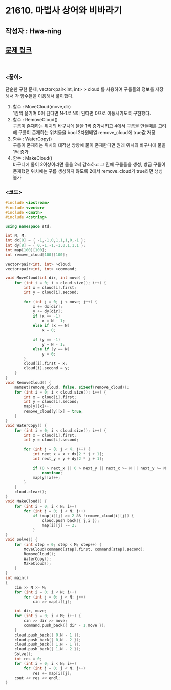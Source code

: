 # 21610. 마법사 상어와 비바라기

## 작성자 : Hwa-ning

## [문제 링크](https://www.acmicpc.net/problem/21610)

<br/>

### <풀이>

단순한 구현 문제, vector<pair<int, int> > cloud 를 사용하여 구름들의 정보를 저장해서 각 함수들을 이용해서 풀이했다.

1. 함수 : MoveCloud(move,dir)<br>
   1칸씩 옮기며 0이 된다면 N-1로 N이 된다면 0으로 이동시키도록 구현했다.
2. 함수 : RemoveCloud()<br>
   구름이 존재하는 위치의 바구니에 물을 1씩 증가시키고 4에서 구름을 만들때를 고려해 구름이 존재하는 위치들을 bool 2차원배열 remove_cloud에 true값 저장
3. 함수 : WaterCopy()<br>
   구름이 존재하는 위치의 대각선 방향에 물이 존재한다면 원래 위치의 바구니에 물을 1씩 증가
4. 함수 : MakeCloud()<br>
   바구니에 물이 2이상이라면 물을 2씩 감소하고 그 칸에 구름들을 생성, 방금 구름이 존재했던 위치에는 구름 생성하지 않도록 2에서 remove_cloud가 true라면 생성불가

### <코드>

```C++
#include <iostream>
#include <vector>
#include <cmath>
#include <cstring>

using namespace std;

int N, M;
int dx[8] = { -1,-1,0,1,1,1,0,-1 };
int dy[8] = { 0,-1,-1,-1,0,1,1,1 };
int map[100][100];
int remove_cloud[100][100];

vector<pair<int, int> >cloud;
vector<pair<int, int> >command;

void MoveCloud(int dir, int move) {
	for (int i = 0; i < cloud.size(); i++) {
		int x = cloud[i].first;
		int y = cloud[i].second;

		for (int j = 0; j < move; j++) {
			x += dx[dir];
			y += dy[dir];
			if (x == -1)
				x = N - 1;
			else if (x == N)
				x = 0;

			if (y == -1)
				y = N - 1;
			else if (y == N)
				y = 0;
		}
		cloud[i].first = x;
		cloud[i].second = y;
	}
}
void RemoveCloud() {
	memset(remove_cloud, false, sizeof(remove_cloud));
	for (int i = 0; i < cloud.size(); i++) {
		int x = cloud[i].first;
		int y = cloud[i].second;
		map[y][x]++;
		remove_cloud[y][x] = true;
	}
}
void WaterCopy() {
	for (int i = 0; i < cloud.size(); i++) {
		int x = cloud[i].first;
		int y = cloud[i].second;

		for (int j = 0; j < 4; j++) {
			int next_x = x + dx[2 * j + 1];
			int next_y = y + dy[2 * j + 1];

			if (0 > next_x || 0 > next_y || next_x >= N || next_y >= N || map[next_y][next_x] == 0)
				continue;
			map[y][x]++;
		}
	}
	cloud.clear();
}
void MakeCloud() {
	for (int i = 0; i < N; i++)
		for (int j = 0; j < N; j++)
			if (map[i][j] >= 2 && !remove_cloud[i][j]) {
				cloud.push_back({ j,i });
				map[i][j] -= 2;
			}
}
void Solve() {
	for (int step = 0; step < M; step++) {
		MoveCloud(command[step].first, command[step].second);
		RemoveCloud();
		WaterCopy();
		MakeCloud();
	}
}
int main()
{
	cin >> N >> M;
	for (int i = 0; i < N; i++)
		for (int j = 0; j < N; j++)
			cin >> map[i][j];

	int dir, move;
	for (int i = 0; i < M; i++) {
		cin >> dir >> move;
		command.push_back({ dir - 1,move });
	}
	cloud.push_back({ 0,N - 1 });
	cloud.push_back({ 0,N - 2 });
	cloud.push_back({ 1,N - 1 });
	cloud.push_back({ 1,N - 2 });
	Solve();
	int res = 0;
	for (int i = 0; i < N; i++)
		for (int j = 0; j < N; j++)
			res += map[i][j];
	cout << res << endl;
}
```
